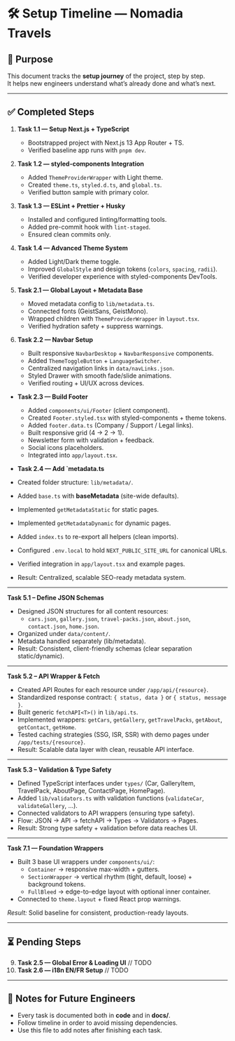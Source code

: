 # 🛠️ Setup Timeline — Nomadia Travels

## 🎯 Purpose

This document tracks the **setup journey** of the project, step by step.  
It helps new engineers understand what’s already done and what’s next.

---

## ✅ Completed Steps

1. **Task 1.1 — Setup Next.js + TypeScript**
   - Bootstrapped project with Next.js 13 App Router + TS.
   - Verified baseline app runs with `pnpm dev`.

2. **Task 1.2 — styled-components Integration**
   - Added `ThemeProviderWrapper` with Light theme.
   - Created `theme.ts`, `styled.d.ts`, and `global.ts`.
   - Verified button sample with primary color.

3. **Task 1.3 — ESLint + Prettier + Husky**
   - Installed and configured linting/formatting tools.
   - Added pre-commit hook with `lint-staged`.
   - Ensured clean commits only.

4. **Task 1.4 — Advanced Theme System**
   - Added Light/Dark theme toggle.
   - Improved `GlobalStyle` and design tokens (`colors`, `spacing`, `radii`).
   - Verified developer experience with styled-components DevTools.

5. **Task 2.1 — Global Layout + Metadata Base**
   - Moved metadata config to `lib/metadata.ts`.
   - Connected fonts (GeistSans, GeistMono).
   - Wrapped children with `ThemeProviderWrapper` in `layout.tsx`.
   - Verified hydration safety + suppress warnings.

6. **Task 2.2 — Navbar Setup**
   - Built responsive `NavbarDesktop` + `NavbarResponsive` components.
   - Added `ThemeToggleButton` + `LanguageSwitcher`.
   - Centralized navigation links in `data/navLinks.json`.
   - Styled Drawer with smooth fade/slide animations.
   - Verified routing + UI/UX across devices.

- **Task 2.3 — Build Footer**
  - Added `components/ui/Footer` (client component).
  - Created `Footer.styled.tsx` with styled-components + theme tokens.
  - Added `footer.data.ts` (Company / Support / Legal links).
  - Built responsive grid (4 → 2 → 1).
  - Newsletter form with validation + feedback.
  - Social icons placeholders.
  - Integrated into `app/layout.tsx`.

- **Task 2.4 — Add `metadata.ts**
- Created folder structure: `lib/metadata/`.
- Added `base.ts` with **baseMetadata** (site-wide defaults).
- Implemented `getMetadataStatic` for static pages.
- Implemented `getMetadataDynamic` for dynamic pages.
- Added `index.ts` to re-export all helpers (clean imports).
- Configured `.env.local` to hold `NEXT_PUBLIC_SITE_URL` for canonical URLs.
- Verified integration in `app/layout.tsx` and example pages.
- Result: Centralized, scalable SEO-ready metadata system.

---

**Task 5.1 – Define JSON Schemas**

- Designed JSON structures for all content resources:
  - `cars.json`, `gallery.json`, `travel-packs.json`, `about.json`, `contact.json`, `home.json`.
- Organized under `data/content/`.
- Metadata handled separately (lib/metadata).
- Result: Consistent, client-friendly schemas (clear separation static/dynamic).

---

**Task 5.2 – API Wrapper & Fetch**

- Created API Routes for each resource under `/app/api/{resource}`.
- Standardized response contract: `{ status, data }` or `{ status, message }`.
- Built generic `fetchAPI<T>()` in `lib/api.ts`.
- Implemented wrappers: `getCars`, `getGallery`, `getTravelPacks`, `getAbout`, `getContact`, `getHome`.
- Tested caching strategies (SSG, ISR, SSR) with demo pages under `/app/tests/{resource}`.
- Result: Scalable data layer with clean, reusable API interface.

---

**Task 5.3 – Validation & Type Safety**

- Defined TypeScript interfaces under `types/` (Car, GalleryItem, TravelPack, AboutPage, ContactPage, HomePage).
- Added `lib/validators.ts` with validation functions (`validateCar`, `validateGallery`, ...).
- Connected validators to API wrappers (ensuring type safety).
- Flow: JSON → API → fetchAPI<T> → Types → Validators → Pages.
- Result: Strong type safety + validation before data reaches UI.

---

**Task 7.1 — Foundation Wrappers**

- Built 3 base UI wrappers under `components/ui/`:
  - `Container` → responsive max-width + gutters.
  - `SectionWrapper` → vertical rhythm (tight, default, loose) + background tokens.
  - `FullBleed` → edge-to-edge layout with optional inner container.
- Connected to `theme.layout` + fixed React prop warnings.

_Result:_ Solid baseline for consistent, production-ready layouts.

---

## ⏳ Pending Steps

9. **Task 2.5 — Global Error & Loading UI** // TODO
10. **Task 2.6 — i18n EN/FR Setup** // TODO

---

## 🧭 Notes for Future Engineers

- Every task is documented both in **code** and in **docs/**.
- Follow timeline in order to avoid missing dependencies.
- Use this file to add notes after finishing each task.
